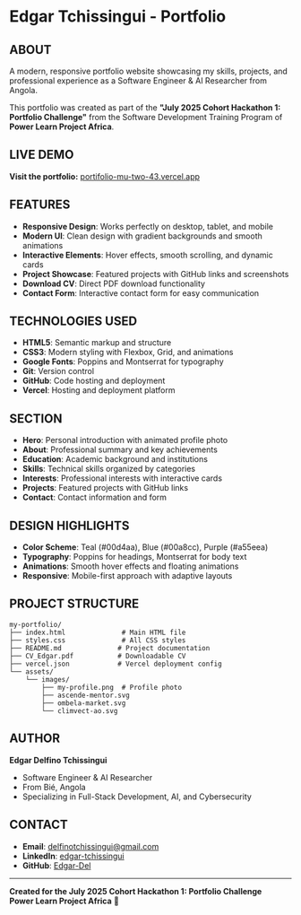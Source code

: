 # Edgar Tchissingui - Portfolio

## ABOUT

A modern, responsive portfolio website showcasing my skills, projects, and professional experience as a Software Engineer & AI Researcher from Angola.

This portfolio was created as part of the **"July 2025 Cohort Hackathon 1: Portfolio Challenge"** from the Software Development Training Program of **Power Learn Project Africa**.

## LIVE DEMO

**Visit the portfolio:** [portifolio-mu-two-43.vercel.app](https://portifolio-mu-two-43.vercel.app)

## FEATURES

- **Responsive Design**: Works perfectly on desktop, tablet, and mobile
- **Modern UI**: Clean design with gradient backgrounds and smooth animations
- **Interactive Elements**: Hover effects, smooth scrolling, and dynamic cards
- **Project Showcase**: Featured projects with GitHub links and screenshots
- **Download CV**: Direct PDF download functionality
- **Contact Form**: Interactive contact form for easy communication

## TECHNOLOGIES USED

- **HTML5**: Semantic markup and structure
- **CSS3**: Modern styling with Flexbox, Grid, and animations
- **Google Fonts**: Poppins and Montserrat for typography
- **Git**: Version control
- **GitHub**: Code hosting and deployment
- **Vercel**: Hosting and deployment platform

## SECTION

- **Hero**: Personal introduction with animated profile photo
- **About**: Professional summary and key achievements
- **Education**: Academic background and institutions
- **Skills**: Technical skills organized by categories
- **Interests**: Professional interests with interactive cards
- **Projects**: Featured projects with GitHub links
- **Contact**: Contact information and form

## DESIGN HIGHLIGHTS

- **Color Scheme**: Teal (#00d4aa), Blue (#00a8cc), Purple (#a55eea)
- **Typography**: Poppins for headings, Montserrat for body text
- **Animations**: Smooth hover effects and floating animations
- **Responsive**: Mobile-first approach with adaptive layouts

## PROJECT STRUCTURE

```
my-portfolio/
├── index.html              # Main HTML file
├── styles.css              # All CSS styles
├── README.md              # Project documentation
├── CV_Edgar.pdf           # Downloadable CV
├── vercel.json            # Vercel deployment config
└── assets/
    └── images/
        ├── my-profile.png  # Profile photo
        ├── ascende-mentor.svg
        ├── ombela-market.svg
        └── climvect-ao.svg
```

## AUTHOR

**Edgar Delfino Tchissingui**
- Software Engineer & AI Researcher
- From Bié, Angola
- Specializing in Full-Stack Development, AI, and Cybersecurity

## CONTACT

- **Email**: delfinotchissingui@gmail.com
- **LinkedIn**: [edgar-tchissingui](https://www.linkedin.com/in/edgar-tchissingui)
- **GitHub**: [Edgar-Del](https://github.com/Edgar-Del)

---

**Created for the July 2025 Cohort Hackathon 1: Portfolio Challenge**  
**Power Learn Project Africa** 🚀
